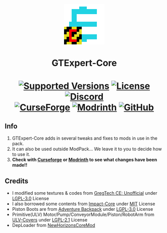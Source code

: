 <p align="center"><img src="https://github.com/GTModpackTeam/GTExpert-Core/blob/master/src/main/resources/assets/gregtech/textures/gui/icon/gte_logo_high_resolution.png" alt="Logo" width="128" height="128"></p>
<h1 align="center">GTExpert-Core</h1>
<h1 align="center">
    <a href="https://www.curseforge.com/minecraft/mc-mods/gte2-coremod"><img src="https://img.shields.io/badge/Available%20for-MC%201.12.2%20-informational?style=for-the-badge" alt="Supported Versions"></a>
    <a href="https://github.com/GTModpackTeam/GTExpert-Core/blob/master/LICENSE"><img src="https://img.shields.io/github/license/GTModpackTeam/GTExpert-Core?style=for-the-badge" alt="License"></a>
    <a href="https://discord.gg/xBwHpZyZdW"><img src="https://img.shields.io/discord/945647524855812176?color=5464ec&label=Discord&style=for-the-badge" alt="Discord"></a>
    <br>
    <a href="https://www.curseforge.com/minecraft/mc-mods/gte2-coremod"><img src="https://cf.way2muchnoise.eu/851103.svg?badge_style=for_the_badge" alt="CurseForge"></a>
    <a href="https://modrinth.com/mod/gte2-coremod"><img src="https://img.shields.io/modrinth/dt/gte2-coremod?logo=modrinth&label=&suffix=%20&style=for-the-badge&color=2d2d2d&labelColor=5ca424&logoColor=1c1c1c" alt="Modrinth"></a>
    <a href="https://www.curseforge.com/minecraft/mc-mods/gte2-coremod/releases"><img src="https://img.shields.io/github/downloads/GTModpackTeam/GTExpert-Core/total?sort=semver&logo=github&label=&style=for-the-badge&color=2d2d2d&labelColor=545454&logoColor=FFFFFF" alt="GitHub"></a>
</h1>

## Info
1. GTExpert-Core adds in several tweaks and fixes to mods in use in the pack.
2. It can also be used outside ModPack... We leave it to you to decide how to use it.
3. **Check with [Curseforge](https://www.curseforge.com/minecraft/mc-mods/gte2-coremod) or [Modrinth](https://modrinth.com/mod/gte2-coremod) to see what changes have been made!!**

## Credits

- I modified some textures & codes from [GregTech CE: Unofficial](https://www.curseforge.com/minecraft/mc-mods/gregtech-ce-unofficial) under [LGPL-3.0](https://github.com/GregTechCEu/GregTech/blob/master/LICENSE) License
- I also borrowed some contents from [Impact-Core](https://github.com/GT-IMPACT/Impact-Core) under [MIT](https://github.com/GT-IMPACT/Impact-Core/blob/master/LICENSE) License
- Piston Boots are from [Adventure Backpack](https://www.curseforge.com/minecraft/mc-mods/adventure-backpack) under [LGPL-3.0](https://github.com/Darkona/AdventureBackpack2/blob/master/LICENSE.md) License
- Primitive(ULV) Motor/Pump/ConveyorModule/Piston/RobotArm from [ULV-Covers](https://github.com/Cosmic-Chaos/ULV-Covers) under [LGPL-2.1](https://github.com/Cosmic-Chaos/ULV-Covers/blob/main/LICENSE.txt) License
- DepLoader from [NewHorizonsCoreMod](https://github.com/GTNewHorizons/NewHorizonsCoreMod)
